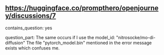 ## https://huggingface.co/prompthero/openjourney/discussions/7

contains_question: yes

question_part: The same occurs if I use the model_id: "nitrosocke/mo-di-diffusion" The file  "pytorch_model.bin" mentioned in the error message exists which confuses me.